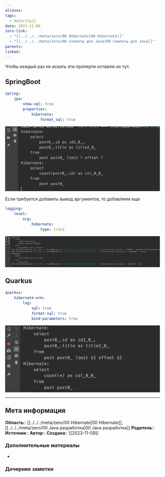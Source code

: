 ```yaml
---
aliases: 
tags:
  - maturity/🌱
date: 2023-11-09
zero-link:
  - "[[../../../meta/zero/00 Hibernate|00 Hibernate]]"
  - "[[../../../meta/zero/00 Снипеты для Java|00 Снипеты для Java]]"
parents: 
linked:
---
```

Чтобы каждый раз не искать эти проперти оставлю их тут.
## SpringBoot
```yml
spring: 
	jpa: 
		show-sql: true 
		properties: 
			hibernate: 
				format_sql: true
```

![](../../../meta/files/images/Pasted%20image%2020231109104008.png)

Если требуется добавить вывод аргументов, то добавляем еще

```yaml
logging: 
	level: 
		org: 
			hibernate: 
				type: trace
```

![](../../../meta/files/images/Pasted%20image%2020231109104112.png)
## Quarkus
```yml
quarkus: 
	hibernate-orm: 
		log: 
			sql: true 
			format-sql: true 
			bind-parameters: true
```

![](../../../meta/files/images/Pasted%20image%2020231109104248.png)
***
## Мета информация
**Область**:: [[../../../meta/zero/00 Hibernate|00 Hibernate]], [[../../../meta/zero/00 Java разработка|00 Java разработка]]
**Родитель**:: 
**Источник**:: 
**Автор**:: 
**Создана**:: [[2023-11-09]]
### Дополнительные материалы
- 
### Дочерние заметки
<!-- QueryToSerialize: LIST FROM [[]] WHERE contains(Родитель, this.file.link) or contains(parents, this.file.link) -->
